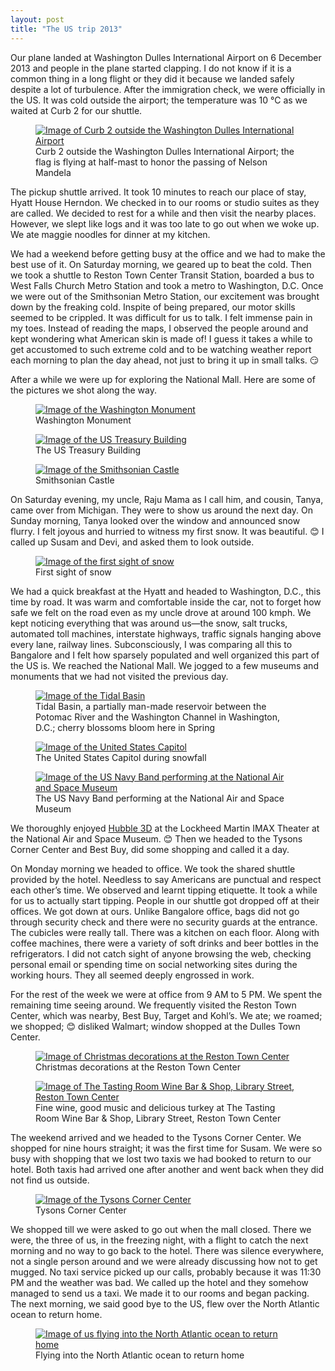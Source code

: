 ```yaml
---
layout: post
title: "The US trip 2013"
---
```


Our plane landed at Washington Dulles International Airport on 6
December 2013 and people in the plane started clapping. I do not know if
it is a common thing in a long flight or they did it because we landed
safely despite a lot of turbulence. After the immigration check, we were
officially in the US. It was cold outside the airport; the temperature
was 10 &deg;C as we waited at Curb 2 for our shuttle. 

<figure id="one-up">
    <a href="{{site.url}}/img/the-us-trip-2013/outside-dulles-airport.jpg"
       target="_blank"><img
            src="{{site.url}}/img/the-us-trip-2013/outside-dulles-airport-small.jpg"
            alt="Image of Curb 2 outside the Washington Dulles International Airport"></a>
    <figcaption>Curb 2 outside the Washington Dulles International
    Airport; the flag is flying at half-mast to honor the passing of
    Nelson Mandela</figcaption>
</figure>

The pickup shuttle arrived. It took 10 minutes to reach our place of
stay, Hyatt House Herndon. We checked in to our rooms or studio suites
as they are called. We decided to rest for a while and then visit the
nearby places. However, we slept like logs and it was too late to go out
when we woke up. We ate maggie noodles for dinner at my kitchen.

We had a weekend before getting busy at the office and we had to make
the best use of it. On Saturday morning, we geared up to beat the cold.
Then we took a shuttle to Reston Town Center Transit Station, boarded a
bus to West Falls Church Metro Station and took a metro to Washington,
D.C. Once we were out of the Smithsonian Metro Station, our excitement
was brought down by the freaking cold. Inspite of being prepared, our
motor skills seemed to be crippled. It was difficult for us to talk. I
felt immense pain in my toes. Instead of reading the maps, I observed
the people around and kept wondering what American skin is made of! I
guess it takes a while to get accustomed to such extreme cold and to be
watching weather report each morning to plan the day ahead, not just to
bring it up in small talks. &#x1f60f;

After a while we were up for exploring the National Mall. Here
are some of the pictures we shot along the way.

<figure id="one-up">
    <a href="{{site.url}}/img/the-us-trip-2013/washington-monument.jpg"
       target="_blank"><img
            src="{{site.url}}/img/the-us-trip-2013/washington-monument-small.jpg"
            alt="Image of the Washington Monument"></a>
    <figcaption>Washington Monument</figcaption>
</figure>

<figure id="one-up">
    <a href="{{site.url}}/img/the-us-trip-2013/treasury-building.jpg"
       target="_blank"><img
            src="{{site.url}}/img/the-us-trip-2013/treasury-building-small.jpg"
            alt="Image of the US Treasury Building"></a>
    <figcaption>The US Treasury Building</figcaption>
</figure>

<figure id="one-up">
    <a href="{{site.url}}/img/the-us-trip-2013/smithsonian-castle.jpg"
       target="_blank"><img
            src="{{site.url}}/img/the-us-trip-2013/smithsonian-castle-small.jpg"
            alt="Image of the Smithsonian Castle"></a>
    <figcaption>Smithsonian Castle</figcaption>
</figure>

On Saturday evening, my uncle, Raju Mama as I call him, and cousin,
Tanya, came over from Michigan. They were to show us around the next
day. On Sunday morning, Tanya looked over the window and announced snow
flurry. I felt joyous and hurried to witness my first snow. It was
beautiful. &#x1f60a; I called up Susam and Devi, and asked them to look
outside.

<figure id="one-up">
    <a href="{{site.url}}/img/the-us-trip-2013/snow-first-sight.jpg"
       target="_blank"><img
            src="{{site.url}}/img/the-us-trip-2013/snow-first-sight-small.jpg"
            alt="Image of the first sight of snow"></a>
    <figcaption>First sight of snow</figcaption>
</figure>

We had a quick breakfast at the Hyatt and headed to Washington, D.C.,
this time by road. It was warm and comfortable inside the car, not to
forget how safe we felt on the road even as my uncle drove at around 100
kmph. We kept noticing everything that was around us&mdash;the snow, salt
trucks, automated toll machines, interstate highways, traffic signals
hanging above every lane, railway lines. Subconsciously, I was comparing
all this to Bangalore and I felt how sparsely populated and well
organized this part of the US is. We reached the National Mall. We
jogged to a few museums and monuments that we had not visited the
previous day.

<figure id="one-up">
    <a href="{{site.url}}/img/the-us-trip-2013/tidal-basin.jpg"
       target="_blank"><img
            src="{{site.url}}/img/the-us-trip-2013/tidal-basin-small.jpg"
            alt="Image of the Tidal Basin"></a>
    <figcaption>Tidal Basin, a partially man-made reservoir between
    the Potomac River and the Washington Channel in Washington, D.C.;
    cherry blossoms bloom here in Spring</figcaption>
</figure>

<figure id="one-up">
    <a href="{{site.url}}/img/the-us-trip-2013/capitol.jpg"
       target="_blank"><img
            src="{{site.url}}/img/the-us-trip-2013/capitol-small.jpg"
            alt="Image of the United States Capitol"></a>
    <figcaption>The United States Capitol during snowfall</figcaption>
</figure>

<figure id="one-up">
    <a href="{{site.url}}/img/the-us-trip-2013/navy-band-national-air-and-space-museum.jpg"
       target="_blank"><img
            src="{{site.url}}/img/the-us-trip-2013/navy-band-national-air-and-space-museum-small.jpg"
            alt="Image of the US Navy Band performing at the National Air and Space Museum"></a>
    <figcaption>The US Navy Band performing at the National Air and
    Space Museum</figcaption>
</figure>

We thoroughly enjoyed [Hubble 3D][1] at the Lockheed Martin IMAX Theater
at the National Air and Space Museum. &#x1f60a; Then we headed to the
Tysons Corner Center and Best Buy, did some shopping and called it a day.

[1]: http://www.imdb.com/title/tt1433813/

On Monday morning we headed to office. We took the shared shuttle
provided by the hotel. Needless to say Americans are punctual and
respect each other&rsquo;s time. We observed and learnt tipping
etiquette. It took a while for us to actually start tipping. People in
our shuttle got dropped off at their offices. We got down at ours.
Unlike Bangalore office, bags did not go through security check and
there were no security guards at the entrance. The cubicles were really
tall. There was a kitchen on each floor. Along with coffee machines,
there were a variety of soft drinks and beer bottles in the
refrigerators. I did not catch sight of anyone browsing the web,
checking personal email or spending time on social networking sites
during the working hours. They all seemed deeply engrossed in work.

For the rest of the week we were at office from 9 AM to 5 PM. We spent
the remaining time seeing around. We frequently visited the Reston Town
Center, which was nearby, Best Buy, Target and Kohl&rsquo;s. We ate; we
roamed; we shopped; &#x1f60a; disliked Walmart; window shopped at the
Dulles Town Center.

<figure id="one-up">
    <a href="{{site.url}}/img/the-us-trip-2013/christmas-decorations-at-reston-town-center.jpg"
       target="_blank"><img
            src="{{site.url}}/img/the-us-trip-2013/christmas-decorations-at-reston-town-center-small.jpg"
            alt="Image of Christmas decorations at the Reston Town Center"></a>
    <figcaption>Christmas decorations at the Reston Town
    Center</figcaption>
</figure>

<figure id="one-up">
    <a href="{{site.url}}/img/the-us-trip-2013/the-tasting-room-wine-bar-and-shop.jpg"
       target="_blank"><img
            src="{{site.url}}/img/the-us-trip-2013/the-tasting-room-wine-bar-and-shop-small.jpg"
            alt="Image of The Tasting Room Wine Bar &amp; Shop, Library
            Street, Reston Town Center"></a>
    <figcaption>Fine wine, good music and delicious turkey at The
    Tasting Room Wine Bar &amp; Shop, Library Street,
    Reston&nbsp;Town&nbsp;Center</figcaption>
</figure>

The weekend arrived and we headed to the Tysons Corner Center. We shopped for
nine hours straight; it was the first time for Susam. We were so busy with
shopping that we lost two taxis we had booked to return to our hotel.
Both taxis had arrived one after another and went back when they did not
find us outside.

<figure id="one-up">
    <a href="{{site.url}}/img/the-us-trip-2013/tysons-corner.jpg"
       target="_blank"><img
            src="{{site.url}}/img/the-us-trip-2013/tysons-corner-small.jpg"
            alt="Image of the Tysons Corner Center"></a>
    <figcaption>Tysons Corner Center</figcaption>
</figure>

We shopped till we were asked to go out when the mall closed. There we
were, the three of us, in the freezing night, with a flight to catch the
next morning and no way to go back to the hotel. There was silence
everywhere, not a single person around and we were already discussing
how not to get mugged. No taxi service picked up our calls, probably
because it was 11:30 PM and the weather was bad. We called up the hotel
and they somehow managed to send us a taxi. We made it to our rooms and
began packing. The next morning, we said good bye to the US, flew over
the North Atlantic ocean to return home.

<figure id="one-up">
    <a href="{{site.url}}/img/the-us-trip-2013/flying-into-north-atlantic-ocean.jpg"
       target="_blank"><img
            src="{{site.url}}/img/the-us-trip-2013/flying-into-north-atlantic-ocean-small.jpg"
            alt="Image of us flying into the North Atlantic ocean to return home"></a>
    <figcaption>Flying into the North Atlantic ocean to return
    home</figcaption>
</figure>
